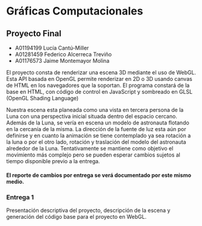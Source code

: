 # Gráficas Computacionales

<h2>
    Proyecto Final
</h2>

<ul>
    <li>
        A01194199 Lucía Cantú-Miller
    </li>
    <li>
        A01281459 Federico Alcerreca Treviño
    </li>
    <li>
        A01176573 Jaime Montemayor Molina
    </li>
</ul>
<p>
    El proyecto consta de renderizar una escena 3D mediante el uso de WebGL.
    Esta API basada en OpenGL permite renderizar en 2D o 3D usando canvas de HTML en los navegadores que la soportan.
    El programa constará de la base en HTML, con código de control en JavaScript y sombreado en GLSL (OpenGL Shading Language)
<p>
<p>
    Nuestra escena esta planeada como una vista en tercera persona de la Luna con una perspectiva inicial situada dentro del espacio cercano.
    Además de la Luna, se vería en escena un modelo de astronauta flotando en la cercanía de la misma.
    La dirección de la fuente de luz esta aún por definirse y en cuanto la animación se tiene contemplado ya sea rotación a la luna o 
    por el otro lado, rotación y traslación del modelo del astronauta alrededor de la Luna.
    Tentativamente se mantiene como objetivo el movimiento más complejo pero se pueden esperar cambios sujetos al tiempo disponible previo a la entrega.
</p>
<h4>
    El reporte de cambios por entrega se verá documentado por este mismo medio.
</h4>

<h3>
    Entrega 1
</h3>
<p>
    Presentación descriptiva del proyecto, descripción de la escena y generación del código base para el proyecto en WebGL.
</p>
